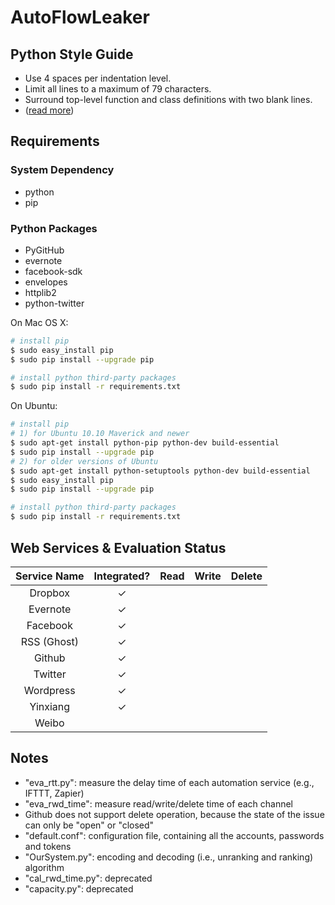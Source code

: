AutoFlowLeaker
===

## Python Style Guide

- Use 4 spaces per indentation level.
- Limit all lines to a maximum of 79 characters.
- Surround top-level function and class definitions with two blank lines.
- ([read more](https://www.python.org/dev/peps/pep-0008/))

## Requirements

### System Dependency

- python
- pip

### Python Packages

- PyGitHub
- evernote
- facebook-sdk
- envelopes
- httplib2
- python-twitter

On Mac OS X:

```bash
# install pip
$ sudo easy_install pip
$ sudo pip install --upgrade pip

# install python third-party packages
$ sudo pip install -r requirements.txt
```

On Ubuntu:

```bash
# install pip
# 1) for Ubuntu 10.10 Maverick and newer
$ sudo apt-get install python-pip python-dev build-essential
$ sudo pip install --upgrade pip
# 2) for older versions of Ubuntu
$ sudo apt-get install python-setuptools python-dev build-essential
$ sudo easy_install pip
$ sudo pip install --upgrade pip

# install python third-party packages
$ sudo pip install -r requirements.txt
```

## Web Services & Evaluation Status

| Service Name | Integrated? | Read | Write | Delete |
|:------------:|:-----------:|:----:|:-----:|:------:|
|Dropbox       |&#10003;     |      |       |        |
|Evernote      |&#10003;     |      |       |        |
|Facebook      |&#10003;     |      |       |        |
|RSS (Ghost)   |&#10003;     |      |       |        |
|Github        |&#10003;     |      |       |        |
|Twitter       |&#10003;     |      |       |        |
|Wordpress     |&#10003;     |      |       |        |
|Yinxiang      |&#10003;     |      |       |        |
|Weibo         |             |      |       |        |

## Notes

- "eva_rtt.py": measure the delay time of each automation service (e.g., IFTTT, Zapier)
- "eva\_rwd\_time": measure read/write/delete time of each channel
- Github does not support delete operation, because the state of the issue can only be "open" or "closed"
- "default.conf": configuration file, containing all the accounts, passwords and tokens
- "OurSystem.py": encoding and decoding (i.e., unranking and ranking) algorithm
- "cal\_rwd\_time.py": deprecated
- "capacity.py": deprecated
